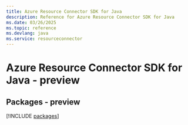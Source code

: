 ```yaml
---
title: Azure Resource Connector SDK for Java
description: Reference for Azure Resource Connector SDK for Java
ms.date: 03/26/2025
ms.topic: reference
ms.devlang: java
ms.service: resourceconnector
---
```

# Azure Resource Connector SDK for Java - preview
## Packages - preview
[!INCLUDE [packages](resource-connector-index.md)]